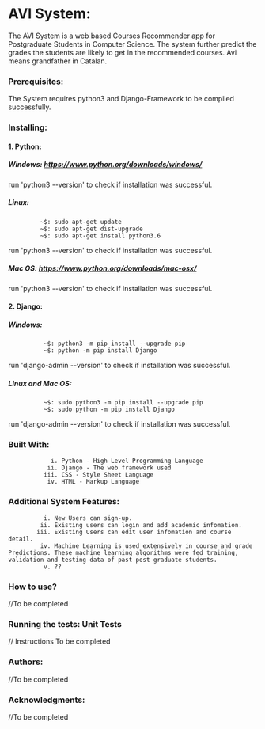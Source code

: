 # AVI System: 
The AVI System is a web based Courses Recommender app for Postgraduate Students in Computer Science. The system further predict the grades the students are likely to get in the recommended courses.
Avi means grandfather in Catalan.


### Prerequisites:
The System requires python3 and Django-Framework to be compiled successfully.


### Installing:

#### 1. Python:
##### Windows: https://www.python.org/downloads/windows/
run 'python3 --version' to check if installation was successful.

##### Linux: 
             ~$: sudo apt-get update
             ~$: sudo apt-get dist-upgrade 
             ~$: sudo apt-get install python3.6
run 'python3 --version' to check if installation was successful.

##### Mac OS: https://www.python.org/downloads/mac-osx/
run 'python3 --version' to check if installation was successful.

#### 2. Django:
##### Windows: 
              ~$: python3 -m pip install --upgrade pip
              ~$: python -m pip install Django
run 'django-admin --version' to check if installation was successful.

##### Linux and Mac OS:
              ~$: sudo python3 -m pip install --upgrade pip
              ~$: sudo python -m pip install Django
        
run 'django-admin --version' to check if installation was successful.


### Built With:
                i. Python - High Level Programming Language
               ii. Django - The web framework used
              iii. CSS - Style Sheet Language
               iv. HTML - Markup Language


### Additional System Features:
              i. New Users can sign-up.
             ii. Existing users can login and add academic infomation.
            iii. Existing Users can edit user infomation and course detail.
             iv. Machine Learning is used extensively in course and grade Predictions. These machine learning algorithms were fed training, validation and testing data of past post graduate students.
              v. ??


### How to use?
  //To be completed



### Running the tests: Unit Tests
  // Instructions To be completed


### Authors: 
  //To be completed

### Acknowledgments:
  //To be completed

